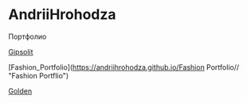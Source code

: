 # AndriiHrohodza
Портфолио

[Gipsolit](https://andriihrohodza.github.io/Gipsolit// "Автоматизированная Стукатурка Стен")

[Fashion_Portfolio](https://andriihrohodza.github.io/Fashion Portfolio// "Fashion Portflio")

[Golden](https://andriihrohodza.github.io/Golden// "Golden")

